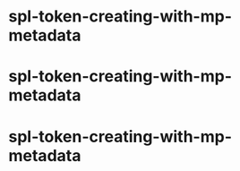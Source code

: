 # spl-token-creating-with-mp-metadata
# spl-token-creating-with-mp-metadata
# spl-token-creating-with-mp-metadata
